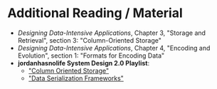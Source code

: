 # Additional Reading / Material

- _Designing Data-Intensive Applications_, Chapter 3, "Storage and Retrieval", section 3: "Column-Oriented Storage"
- _Designing Data-Intensive Applications_, Chapter 4, "Encoding and Evolution", section 1: "Formats for Encoding Data"
- **jordanhasnolife System Design 2.0 Playlist**:
  - ["Column Oriented Storage"](https://www.youtube.com/watch?v=Zt7rqtJ3uWA&list=PLjTveVh7FakLdTmm42TMxbN8PvVn5g4KJ&index=14)
  - ["Data Serialization Frameworks"](https://www.youtube.com/watch?v=E7Gk8etqkgU&list=PLjTveVh7FakLdTmm42TMxbN8PvVn5g4KJ&index=15)
